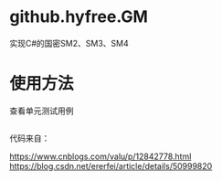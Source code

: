 # github.hyfree.GM

实现C#的国密SM2、SM3、SM4

# 使用方法
查看单元测试用例

```C#


```



代码来自：

https://www.cnblogs.com/valu/p/12842778.html
https://blog.csdn.net/ererfei/article/details/50999820

